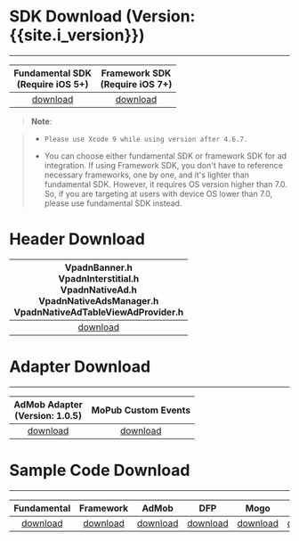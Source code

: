 # SDK Download (Version: {{site.i_version}})
---

Fundamental SDK<br>(Require iOS 5+)  | Framework SDK <br> (Require iOS 7+) |
:-------------: | :------------:|
[download][1]   | [download][2] |

> **Note**:

>* `Please use Xcode 9 while using version after 4.6.7.`
>
>* You can choose either fundamental SDK or framework SDK for ad integration. If using Framework SDK, you don't have to reference necessary frameworks, one by one, and it's lighter than fundamental SDK. However, it requires OS version higher than 7.0. So, if you are targeting at users with device OS lower than 7.0, please use fundamental SDK instead.

# Header Download

|VpadnBanner.h <br> VpadnInterstitial.h <br> VpadnNativeAd.h <br> VpadnNativeAdsManager.h <br> VpadnNativeAdTableViewAdProvider.h|
|:-------------:|
|[download][3]|



# Adapter Download
---

AdMob Adapter <br> (Version: 1.0.5)|MoPub Custom Events
:---------------------------------:|:-----------:|
[download][4]                      |[download][5]

# Sample Code Download
---

Fundamental  | Framework | AdMob        |    DFP       |     Mogo    |  MoPub
:-------------: | :-----------:| :-----------:|:------------:|:-----------:|:-----------:
[download][6]   | [download][7]| [download][8]|[download][9] |[download][10]|[download][11]



[1]: http://m.vpon.com/sdk/VponSDK-iOS/ios-vpadn-sdk-470-81217102-1712181204-fb310a5.a
[2]: {{site.dnldurl}}/sdk/VpadnSDKiOS-4.7.0.zip

[3]: https://github.com/vpon-sdk/Vpon-mobile-ios-examples/tree/master/FundamentalExample/Headers
[4]: https://github.com/vpon-sdk/Vpon-mobile-ios-examples/tree/master/Adapter/AdMobAdapter
[5]: https://github.com/vpon-sdk/Vpon-mobile-ios-examples/tree/master/Adapter/MoPubCustomEvents
[6]: https://github.com/vpon-sdk/Vpon-mobile-ios-examples/tree/master/FundamentalExample
[7]: https://github.com/vpon-sdk/Vpon-mobile-ios-examples/tree/master/FrameworkExample
[8]: https://github.com/vpon-sdk/Vpon-mobile-ios-examples/tree/master/Mediation/AdMobExample
[9]: https://github.com/vpon-sdk/Vpon-mobile-ios-examples/tree/master/Mediation/DFPExample
[10]: https://github.com/vpon-sdk/Vpon-mobile-ios-examples/tree/master/Mediation/MogoExample
[11]: https://github.com/vpon-sdk/Vpon-mobile-ios-examples/tree/master/Mediation/MoPubExample
